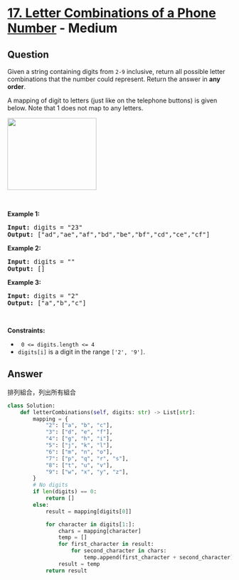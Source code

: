 # [17. Letter Combinations of a Phone Number](https://leetcode.com/problems/letter-combinations-of-a-phone-number/) - Medium

## Question

Given a string containing digits from `` 2-9 `` inclusive, return all possible letter combinations that the number could represent. Return the answer in __any order__.

A mapping of digit to letters (just like on the telephone buttons) is given below. Note that 1 does not map to any letters.

<img src="https://upload.wikimedia.org/wikipedia/commons/thumb/7/73/Telephone-keypad2.svg/200px-Telephone-keypad2.svg.png" style="width: 200px; height: 162px;"/>

&nbsp;

__Example 1:__

<pre>
<strong>Input:</strong> digits = "23"
<strong>Output:</strong> ["ad","ae","af","bd","be","bf","cd","ce","cf"]
</pre>

__Example 2:__

<pre>
<strong>Input:</strong> digits = ""
<strong>Output:</strong> []
</pre>

__Example 3:__

<pre>
<strong>Input:</strong> digits = "2"
<strong>Output:</strong> ["a","b","c"]
</pre>

&nbsp;

__Constraints:__

* <code> 0 &lt;= digits.length &lt;= 4 </code>
* `` digits[i] `` is a digit in the range `` ['2', '9'] ``.

## Answer

排列組合，列出所有組合

```python
class Solution:
    def letterCombinations(self, digits: str) -> List[str]:
        mapping = {
            "2": ["a", "b", "c"],
            "3": ["d", "e", "f"],
            "4": ["g", "h", "i"],
            "5": ["j", "k", "l"],
            "6": ["m", "n", "o"],
            "7": ["p", "q", "r", "s"],
            "8": ["t", "u", "v"],
            "9": ["w", "x", "y", "z"],
        }
        # No digits
        if len(digits) == 0:
            return []
        else:
            result = mapping[digits[0]]

            for character in digits[1:]:
                chars = mapping[character]
                temp = []
                for first_character in result:
                    for second_character in chars:
                        temp.append(first_character + second_character)
                result = temp
            return result

```

